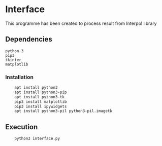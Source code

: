 # Interface

This programme has been created to process result from Interpol library

## Dependencies

	python 3
	pip3
	tkinter
	matplotlib

### Installation
```bash
	apt install python3
	apt install python3-pip
	apt install python3-tk
	pip3 install matplotlib
	pip3 install ipywidgets
	apt install python3-pil python3-pil.imagetk
```

## Execution
```bash
	python3 interface.py
```
